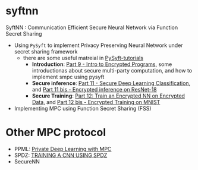 # syftnn
SyftNN : Communication Efficient Secure Neural Network via Function Secret Sharing

+ Using `PySyft` to implement Privacy Preserving Neural Network under secret sharing framework
  + there are some useful matreial in [PySyft-tutorials](https://github.com/OpenMined/PySyft/tree/PySyft/syft_0.2.x/examples/tutorials)
    + **Introduction**: [Part 9 - Intro to Encrypted Programs](https://github.com/OpenMined/PySyft/blob/PySyft/syft_0.2.x/examples/tutorials/Part%2009%20-%20Intro%20to%20Encrypted%20Programs.ipynb), some introductionas about secure multi-party computation, and how to implement smpc using pysyft
    + **Secure inference**: [Part 11 - Secure Deep Learning Classification](https://github.com/OpenMined/PySyft/blob/PySyft/syft_0.2.x/examples/tutorials/Part%2011%20-%20Secure%20Deep%20Learning%20Classification.ipynb), and [Part 11 bis - Encrypted inference on ResNet-18](https://github.com/OpenMined/PySyft/blob/PySyft/syft_0.2.x/examples/tutorials/Part%2011%20bis%20-%20Encrypted%20inference%20on%20ResNet-18.ipynb)
    + **Secure Training**: [Part 12: Train an Encrypted NN on Encrypted Data](https://github.com/OpenMined/PySyft/blob/PySyft/syft_0.2.x/examples/tutorials/Part%2012%20-%20Train%20an%20Encrypted%20Neural%20Network%20on%20Encrypted%20Data.ipynb), and [Part 12 bis - Encrypted Training on MNIST](https://github.com/OpenMined/PySyft/blob/PySyft/syft_0.2.x/examples/tutorials/Part%2012%20bis%20-%20Encrypted%20Training%20on%20MNIST.ipynb)
+ Implementing MPC using Function Secret Sharing (FSS)

# Other MPC protocol
+ PPML: [Private Deep Learning with MPC](https://mortendahl.github.io/2017/04/17/private-deep-learning-with-mpc/)
+ SPDZ: [TRAINING A CNN USING SPDZ](https://blog.openmined.org/training-cnns-using-spdz/)
+ SecureNN